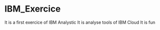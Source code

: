 # IBM_Exercice
It is a first exercice of IBM Analystic
It is analyse tools of IBM Cloud 
It is fun 
